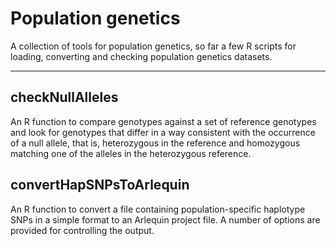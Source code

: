Population genetics
===================

A collection of tools for population genetics, so far a few R scripts for loading,
converting and checking population genetics datasets.

* * *

checkNullAlleles
----------------

An R function to compare genotypes against a set of reference genotypes and
look for genotypes that differ in a way consistent with the occurrence of a
null allele, that is, heterozygous in the reference and homozygous matching one
of the alleles in the heterozygous reference.


convertHapSNPsToArlequin
------------------------

An R function to convert a file containing population-specific haplotype SNPs
in a simple format to an Arlequin project file.  A number of options are
provided for controlling the output.

